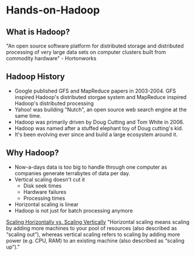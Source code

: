 # Hands-on-Hadoop

## What is Hadoop?
"An open source software platform for distributed storage and distributed processing of very large data sets on computer clusters built from commodity hardware" - Hortonworks

## Hadoop History 
- Google published GFS and MapReduce papers in 2003-2004. GFS inspired Hadoop's distributed storgae system and MapReduce inspired Hadoop's distributed processing
- Yahoo! was building "Nutch", an open source web search engine at the same time.
- Hadoop was primarily driven by Doug Cutting and Tom White in 2006. 
- Hadoop was named after a stuffed elephant toy of Doug cutting's kid.
- It's been evolving ever since and build a large ecosystem around it. 

## Why Hadoop?
- Now-a-days data is too big to handle through one computer as companies generate terrabytes of data per day.
- Vertical scaling doesn't cut it
  - Disk seek times
  - Hardware failures
  - Processing times
- Horizontal scaling is linear
- Hadoop is not just for batch processing anymore

<a href="https://www.section.io/blog/scaling-horizontally-vs-vertically/">Scaling Horizontally vs. Scaling Vertically</a>
"Horizontal scaling means scaling by adding more machines to your pool of resources (also described as “scaling out”), whereas vertical scaling refers to scaling by adding more power (e.g. CPU, RAM) to an existing machine (also described as “scaling up”)."

